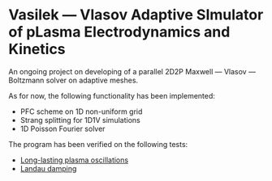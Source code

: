 # Vasilek — Vlasov Adaptive SImulator of pLasma Electrodynamics and Kinetics

An ongoing project on developing of a parallel 2D2P Maxwell — Vlasov — Boltzmann solver on adaptive meshes.

As for now, the following functionality has been implemented:
* PFC scheme on 1D non-uniform grid
* Strang splitting for 1D1V simulations
* 1D Poisson Fourier solver

The program has been verified on the following tests:
* [Long-lasting plasma oscillations](verification/plasma-oscillations-1d1v.ipynb)
* [Landau damping](verification/landau-damping-1d1v.ipynb)

